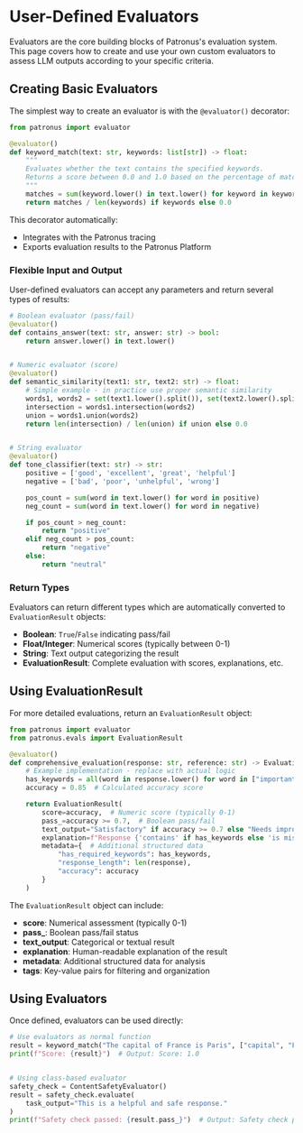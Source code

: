 # User-Defined Evaluators

Evaluators are the core building blocks of Patronus's evaluation system.
This page covers how to create and use your own custom evaluators to assess LLM outputs according to your specific criteria.

## Creating Basic Evaluators

The simplest way to create an evaluator is with the `@evaluator()` decorator:

```python
from patronus import evaluator

@evaluator()
def keyword_match(text: str, keywords: list[str]) -> float:
    """
    Evaluates whether the text contains the specified keywords.
    Returns a score between 0.0 and 1.0 based on the percentage of matched keywords.
    """
    matches = sum(keyword.lower() in text.lower() for keyword in keywords)
    return matches / len(keywords) if keywords else 0.0
```

This decorator automatically:

- Integrates with the Patronus tracing
- Exports evaluation results to the Patronus Platform

### Flexible Input and Output

User-defined evaluators can accept any parameters and return several types of results:

```python
# Boolean evaluator (pass/fail)
@evaluator()
def contains_answer(text: str, answer: str) -> bool:
    return answer.lower() in text.lower()


# Numeric evaluator (score)
@evaluator()
def semantic_similarity(text1: str, text2: str) -> float:
    # Simple example - in practice use proper semantic similarity
    words1, words2 = set(text1.lower().split()), set(text2.lower().split())
    intersection = words1.intersection(words2)
    union = words1.union(words2)
    return len(intersection) / len(union) if union else 0.0


# String evaluator
@evaluator()
def tone_classifier(text: str) -> str:
    positive = ['good', 'excellent', 'great', 'helpful']
    negative = ['bad', 'poor', 'unhelpful', 'wrong']

    pos_count = sum(word in text.lower() for word in positive)
    neg_count = sum(word in text.lower() for word in negative)

    if pos_count > neg_count:
        return "positive"
    elif neg_count > pos_count:
        return "negative"
    else:
        return "neutral"
```

### Return Types

Evaluators can return different types which are automatically converted to `EvaluationResult` objects:

- **Boolean**: `True`/`False` indicating pass/fail
- **Float/Integer**: Numerical scores (typically between 0-1)
- **String**: Text output categorizing the result
- **EvaluationResult**: Complete evaluation with scores, explanations, etc.

## Using EvaluationResult

For more detailed evaluations, return an `EvaluationResult` object:

```python
from patronus import evaluator
from patronus.evals import EvaluationResult

@evaluator()
def comprehensive_evaluation(response: str, reference: str) -> EvaluationResult:
    # Example implementation - replace with actual logic
    has_keywords = all(word in response.lower() for word in ["important", "key", "concept"])
    accuracy = 0.85  # Calculated accuracy score

    return EvaluationResult(
        score=accuracy,  # Numeric score (typically 0-1)
        pass_=accuracy >= 0.7,  # Boolean pass/fail
        text_output="Satisfactory" if accuracy >= 0.7 else "Needs improvement",  # Category
        explanation=f"Response {'contains' if has_keywords else 'is missing'} key terms. Accuracy: {accuracy:.2f}",
        metadata={  # Additional structured data
            "has_required_keywords": has_keywords,
            "response_length": len(response),
            "accuracy": accuracy
        }
    )
```

The `EvaluationResult` object can include:

- **score**: Numerical assessment (typically 0-1)
- **pass_**: Boolean pass/fail status
- **text_output**: Categorical or textual result
- **explanation**: Human-readable explanation of the result
- **metadata**: Additional structured data for analysis
- **tags**: Key-value pairs for filtering and organization


## Using Evaluators

Once defined, evaluators can be used directly:

```python
# Use evaluators as normal function
result = keyword_match("The capital of France is Paris", ["capital", "France", "Paris"])
print(f"Score: {result}")  # Output: Score: 1.0


# Using class-based evaluator
safety_check = ContentSafetyEvaluator()
result = safety_check.evaluate(
    task_output="This is a helpful and safe response."
)
print(f"Safety check passed: {result.pass_}")  # Output: Safety check passed: True
```
